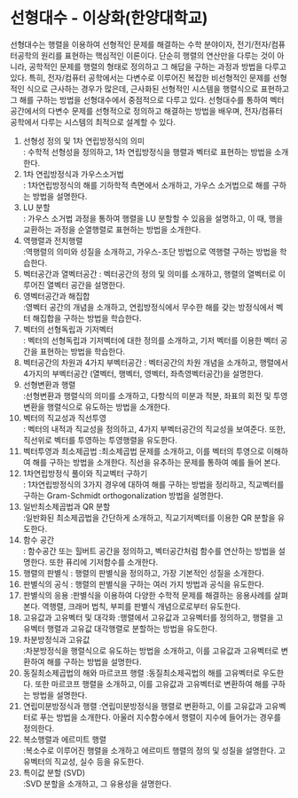 # 선형대수 - 이상화(한양대학교)

선형대수는 행렬을 이용하여 선형적인 문제를 해결하는 수학 분야이자, 전기/전자/컴퓨터공학의 원리를 표현하는 핵심적인 이론이다. 
단순히 행렬의 연산만을 다루는 것이 아니라, 공학적인 문제를 행렬의 형태로 정의하고 그 해답을 구하는 과정과 방법을 다루고 있다. 
특히, 전자/컴퓨터 공학에서는 다변수로 이루어진 복잡한 비선형적인 문제를 선형적인 식으로 근사하는 경우가 많은데, 근사화된 선형적인 시스템을 행렬식으로 표현하고 그 해를 구하는 방법을 선형대수에서 중점적으로 다루고 있다. 
선형대수를 통하여 벡터 공간에서의 다변수 문제를 선형적으로 정의하고 해결하는 방법을 배우며, 전자/컴퓨터공학에서 다루는 시스템의 최적으로 설계할 수 있다.



1.	선형성 정의 및 1차 연립방정식의 의미	
: 수학적 선형성을 정의하고, 1차 연립방정식을 행렬과 벡터로 표현하는 방법을 소개한다.	
2.	1차 연립방정식과 가우스소거법	
   : 1차연립방정식의 해를 기하학적 측면에서 소개하고, 가우스 소거법으로 해를 구하는 방법을 설명한다.
3.	LU 분할	
   : 가우스 소거법 과정을 통하여 행렬을 LU 분할할 수 있음을 설명하고, 이 때, 행을 교환하는 과정을 순열행렬로 표현하는 방법을 소개한다.
4.	역행렬과 전치행렬	
   :역행렬의 의미와 성질을 소개하고, 가우스-조단 방법으로 역행렬 구하는 방법을 학습한다.	
5.	벡터공간과 열벡터공간	
   : 벡터공간의 정의 및 의미를 소개하고, 행렬의 열벡터로 이루어진 열벡터 공간을 설명한다.	
6.	영벡터공간과 해집합	
   :영벡터 공간의 개념을 소개하고, 연립방정식에서 무수한 해를 갖는 방정식에서 벡터 해집합을 구하는 방법을 학습한다.	
7.	벡터의 선형독립과 기저벡터	
   : 벡터의 선형독립과 기저벡터에 대한 정의를 소개하고, 기저 벡터를 이용한 벡터 공간을 표현하는 방법을 학습한다.	
8.	벡터공간의 차원과 4가지 부벡터공간	
   : 벡터공간의 차원 개념을 소개하고, 행렬에서 4가지의 부벡터공간 (열벡터, 행벡터, 영벡터, 좌측영벡터공간)을 설명한다.	
9.	선형변환과 행렬	
   :선형변환과 행렬식의 의미를 소개하고, 다항식의 미분과 적분, 좌표의 회전 및 투영변환을 행렬식으로 유도하는 방법을 소개한다.	
10.	벡터의 직교성과 직선투영	
    : 벡터의 내적과 직교성을 정의하고, 4가지 부벡터공간의 직교성을 보여준다. 또한, 직선위로 벡터를 투영하는 투영행렬을 유도한다.
11.	벡터투영과 최소제곱법	
    :최소제곱법 문제를 소개하고, 이를 벡터의 투영으로 이해하여 해를 구하는 방법을 소개한다. 직선을 유추하는 문제를 통하여 예를 들어 본다.	
12.	1차연립방정식 풀이와 직교벡터 구하기	
    : 1차연립방정식의 3가지 경우에 대하여 해를 구하는 방법을 정리하고, 직교벡터를 구하는 Gram-Schmidt orthogonalization 방법을 설명한다.	
13.	일반최소제곱법과 QR 분할	
    :일반화된 최소제곱법을 간단하게 소개하고, 직교기저벡터를 이용한 QR 분할을 유도한다.	
14.	함수 공간	
    : 함수공간 또는 힐버트 공간을 정의하고, 벡터공간처럼 함수를 연산하는 방법을 설명한다. 또한 퓨리에 기저함수를 소개한다.	
15.	행렬의 판별식	
    : 행렬의 판별식을 정의하고, 가장 기본적인 성질을 소개한다.	
16.	판별식의 공식	
    : 행렬의 판별식을 구하는 여러 가지 방법과 공식을 유도한다.	
17.	판별식의 응용	
    :판별식을 이용하여 다양한 수학적 문제를 해결하는 응용사례를 살펴본다. 역행렬, 크래머 법칙, 부피를 판별식 개념으로로부터 유도한다.	
18.	고유값과 고유벡터 및 대각화	
    :행렬에서 고유값과 고유벡터를 정의하고, 행렬을 고유벡터 행렬과 고유값 대각행렬로 분할하는 방법을 유도한다.	
19.	차분방정식과 고유값	
    :차분방정식을 행렬식으로 유도하는 방법을 소개하고, 이를 고유값과 고유벡터로 변환하여 해를 구하는 방법을 설명한다.	
20.	동질최소제곱법의 해와 마르코프 행렬	
    :동질최소제곡법의 해를 고유벡터로 우도한다. 또한 마르코프 행렬을 소개하고, 이를 고유값과 고유벡터로 변환하여 해를 구하는 방법을 설명한다.	
21.	연립미분방정식과 행렬	
    :연립미분방정식을 행렬로 변환하고, 이를 고유값과 고유벡터로 푸는 방법을 소개한다. 아울러 지수함수에서 행렬이 지수에 들어가는 경우를 정의한다.	
22.	복소행렬과 에르미트 행렬	
    :복소수로 이루어진 행렬을 소개하고 에르미트 행렬의 정의 및 성질을 설명한다. 고유벡터의 직교성, 실수 등을 유도한다.	
23.	특이값 분할 (SVD)	
    :SVD 분할을 소개하고, 그 유용성을 설명한다.